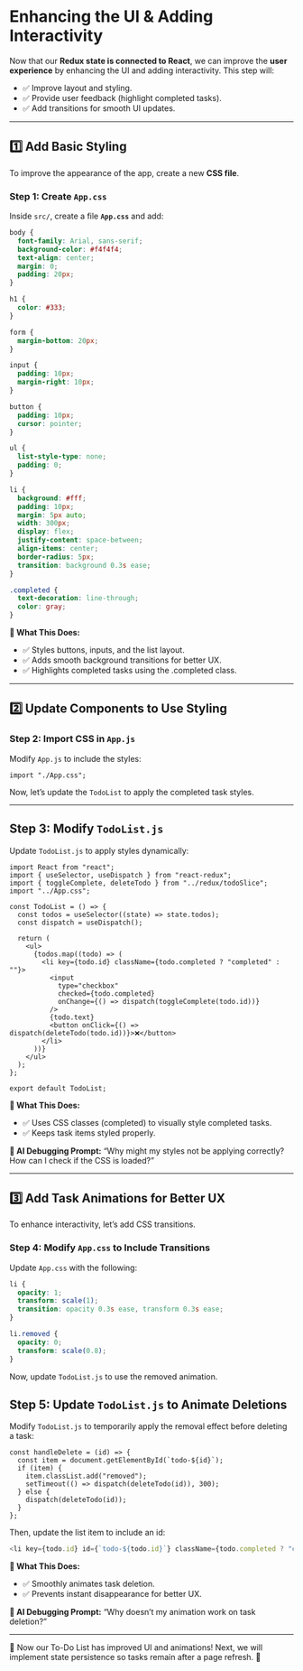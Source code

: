 # **Enhancing the UI & Adding Interactivity**

Now that our **Redux state is connected to React**, we can improve the **user experience** by enhancing the UI and adding interactivity. This step will:  
- ✅ Improve layout and styling.  
- ✅ Provide user feedback (highlight completed tasks).  
- ✅ Add transitions for smooth UI updates.  

---

## **1️⃣ Add Basic Styling**
To improve the appearance of the app, create a new **CSS file**.

### **Step 1: Create `App.css`**
Inside `src/`, create a file **`App.css`** and add:

```css
body {
  font-family: Arial, sans-serif;
  background-color: #f4f4f4;
  text-align: center;
  margin: 0;
  padding: 20px;
}

h1 {
  color: #333;
}

form {
  margin-bottom: 20px;
}

input {
  padding: 10px;
  margin-right: 10px;
}

button {
  padding: 10px;
  cursor: pointer;
}

ul {
  list-style-type: none;
  padding: 0;
}

li {
  background: #fff;
  padding: 10px;
  margin: 5px auto;
  width: 300px;
  display: flex;
  justify-content: space-between;
  align-items: center;
  border-radius: 5px;
  transition: background 0.3s ease;
}

.completed {
  text-decoration: line-through;
  color: gray;
}
```

**📌 What This Does:**
- ✅ Styles buttons, inputs, and the list layout.
- ✅ Adds smooth background transitions for better UX.
- ✅ Highlights completed tasks using the .completed class.

---

## 2️⃣ Update Components to Use Styling

### Step 2: Import CSS in `App.js`

Modify `App.js` to include the styles:

```JS
import "./App.css";
```

Now, let’s update the `TodoList` to apply the completed task styles.

---

## Step 3: Modify `TodoList.js`

Update `TodoList.js` to apply styles dynamically:

```JS
import React from "react";
import { useSelector, useDispatch } from "react-redux";
import { toggleComplete, deleteTodo } from "../redux/todoSlice";
import "../App.css";

const TodoList = () => {
  const todos = useSelector((state) => state.todos);
  const dispatch = useDispatch();

  return (
    <ul>
      {todos.map((todo) => (
        <li key={todo.id} className={todo.completed ? "completed" : ""}>
          <input
            type="checkbox"
            checked={todo.completed}
            onChange={() => dispatch(toggleComplete(todo.id))}
          />
          {todo.text}
          <button onClick={() => dispatch(deleteTodo(todo.id))}>❌</button>
        </li>
      ))}
    </ul>
  );
};

export default TodoList;
```

**📌 What This Does:**
- ✅ Uses CSS classes (completed) to visually style completed tasks.
- ✅ Keeps task items styled properly.

**📌 AI Debugging Prompt:** “Why might my styles not be applying correctly? How can I check if the CSS is loaded?”

---

## 3️⃣ Add Task Animations for Better UX

To enhance interactivity, let’s add CSS transitions.

### Step 4: Modify `App.css` to Include Transitions

Update `App.css` with the following:

```CSS
li {
  opacity: 1;
  transform: scale(1);
  transition: opacity 0.3s ease, transform 0.3s ease;
}

li.removed {
  opacity: 0;
  transform: scale(0.8);
}
```

Now, update `TodoList.js` to use the removed animation.

## Step 5: Update `TodoList.js` to Animate Deletions

Modify `TodoList.js` to temporarily apply the removal effect before deleting a task:

```JS
const handleDelete = (id) => {
  const item = document.getElementById(`todo-${id}`);
  if (item) {
    item.classList.add("removed");
    setTimeout(() => dispatch(deleteTodo(id)), 300);
  } else {
    dispatch(deleteTodo(id));
  }
};
```

Then, update the list item to include an id:

```js
<li key={todo.id} id={`todo-${todo.id}`} className={todo.completed ? "completed" : ""}>
```

**📌 What This Does:**
- ✅ Smoothly animates task deletion.
- ✅ Prevents instant disappearance for better UX.

**📌 AI Debugging Prompt:** “Why doesn’t my animation work on task deletion?”

---

🚀 Now our To-Do List has improved UI and animations! Next, we will implement state persistence so tasks remain after a page refresh. 🚀
